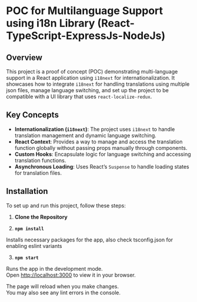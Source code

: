 # POC for Multilanguage Support using i18n Library (React-TypeScript-ExpressJs-NodeJs)

## Overview

This project is a proof of concept (POC) demonstrating multi-language support in a React application using `i18next` for internationalization. It showcases how to integrate `i18next` for handling translations using multiple json files, manage language switching, and set up the project to be compatible with a UI library that uses `react-localize-redux`. 


## Key Concepts

- **Internationalization (`i18next`)**: The project uses `i18next` to handle translation management and dynamic language switching.
- **React Context**: Provides a way to manage and access the translation function globally without passing props manually through components.
- **Custom Hooks**: Encapsulate logic for language switching and accessing translation functions.
- **Asynchronous Loading**: Uses React’s `Suspense` to handle loading states for translation files.

## Installation

To set up and run this project, follow these steps:

1. **Clone the Repository**

2. **`npm install`**

Installs necessary packages for the app, also check tsconfig.json for enabling eslint variants 

3. **`npm start`**

Runs the app in the development mode.\
Open [http://localhost:3000](http://localhost:3000) to view it in your browser.

The page will reload when you make changes.\
You may also see any lint errors in the console.

